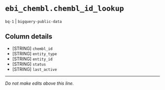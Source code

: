 # `ebi_chembl.chembl_id_lookup`
`bq-1` | `bigquery-public-data`

## Column details
* [STRING]    `chembl_id`
* [STRING]    `entity_type`
* [STRING]    `entity_id`
* [STRING]    `status`
* [STRING]    `last_active`

-------------------------------------------------------------------------------
*Do not make edits above this line.*
